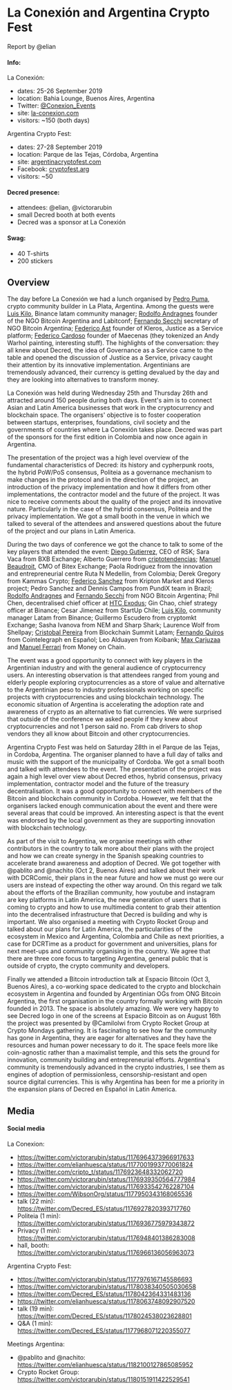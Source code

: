 # La Conexión and Argentina Crypto Fest

Report by @elian

#### Info:

La Conexión:

- dates: 25-26 September 2019
- location: Bahia Lounge, Buenos Aires, Argentina
- Twitter: [@Conexion_Events](https://twitter.com/Conexion_Events)
- site: [la-conexion.com](https://la-conexion.com/home/)
- visitors: ~150 (both days)

Argentina Crypto Fest:

- dates: 27-28 September 2019
- location: Parque de las Tejas, Córdoba, Argentina
- site: [argentinacryptofest.com](https://argentinacryptofest.com/)
- Facebook: [cryptofest.arg](https://www.facebook.com/cryptofest.arg/)
- visitors: ~50

#### Decred presence:

- attendees: @elian, @victorarubin
- small Decred booth at both events
- Decred was a sponsor at La Conexión

#### Swag:

- 40 T-shirts
- 200 stickers

## Overview

The day before La Conexión we had a lunch organised by [Pedro Puma](https://twitter.com/PedroReyPuma), crypto community builder in La Plata, Argentina. Among the guests were [Luis Kilo](https://twitter.com/cryptopago), Binance latam community manager; [Rodolfo Andragnes](https://twitter.com/RodolfoBits) founder of the NGO Bitcoin Argentina and Labitconf; [Fernando Secchi](https://twitter.com/fersecchi) secretary of NGO Bitcoin Argentina; [Federico Ast](https://twitter.com/federicoast) founder of Kleros, Justice as a Service platform; [Federico Cardoso](https://twitter.com/ravenio) founder of Maecenas (they tokenized an Andy Warhol painting, interesting stuff). The highlights of the conversation: they all knew about Decred, the idea of Governance as a Service came to the table and opened the discussion of Justice as a Service, privacy caught their attention by its innovative implementation. Argentinians are tremendously advanced, their currency is getting devalued by the day and they are looking into alternatives to transform money.

La Conexión was held during Wednesday 25th and Thursday 26th and attracted around 150 people during both days. Event's aim is to connect Asian and Latin America businesses that work in the cryptocurrency and blockchain space. The organisers' objective is to foster cooperation between startups, enterprises, foundations, civil society and the governments of countries where La Conexión takes place. Decred was part of the sponsors for the first edition in Colombia and now once again in Argentina.

The presentation of the project was a high level overview of the fundamental characteristics of Decred: its history and cypherpunk roots, the hybrid PoW/PoS consensus, Politeia as a governance mechanism to make changes in the protocol and in the direction of the project, an introduction of the privacy implementation and how it differs from other implementations, the contractor model and the future of the project. It was nice to receive comments about the quality of the project and its innovative nature. Particularly in the case of the hybrid consensus, Politeia and the privacy implementation. We got a small booth in the venue in which we talked to several of the attendees and answered questions about the future of the project and our plans in Latin America.

During the two days of conference we got the chance to talk to some of the key players that attended the event: [Diego Gutierrez]((https://twitter.com/dieguito)), CEO of RSK; Sara Vaca from BXB Exchange; Alberto Guerrero from [criptotendencias](https://twitter.com/cripto_t); [Manuel Beaudroit](https://twitter.com/mbeaudroit), CMO of Bitex Exchange; Paola Rodriguez from the innovation and entrepreneurial centre Ruta N Medellin, from Colombia; Derek Gregory from Kammas Crypto; [Federico Sanchez](https://twitter.com/federicoast) from Kripton Market and Kleros project; Pedro Sanchez and Dennis Campos from PundiX team in Brazil; [Rodolfo Andragnes](https://twitter.com/RodolfoBits) and [Fernando Secchi](https://twitter.com/fersecchi) from NGO Bitcoin Argentina; Phil Chen, decentralised chief officer at [HTC Exodus](https://twitter.com/htcexodus); Gin Chao, chief strategy officer at Binance; Cesar Jimenez from StartUp Chile; [Luis Kilo](https://twitter.com/cryptopago), community manager Latam from Binance; Guillermo Escudero from cryptomkt Exchange; Sasha Ivanova from NEM and Sharp Shark; Laurence Wolf from Shellpay; [Cristobal Pereira](https://twitter.com/cristpereirag) from Blockchain Summit Latam; [Fernando Quiros](https://twitter.com/FerQuiros) from Cointelegraph en Español; Leo Alduayen from Koibank; [Max Carjuzaa](https://twitter.com/maxcarjuzaa) and [Manuel Ferrari](https://twitter.com/manuferraritano) from Money on Chain.

The event was a good opportunity to connect with key players in the Argentinian industry and with the general audience of cryptocurrency users. An interesting observation is that attendees ranged from young and elderly people exploring cryptocurrencies as a store of value and alternative to the Argentinian peso to industry professionals working on specific projects with cryptocurrencies and using blockchain technology. The economic situation of Argentina is accelerating the adoption rate and awareness of crypto as an alternative to fiat currencies. We were surprised that outside of the conference we asked people if they knew about cryptocurrencies and not 1 person said no. From cab drivers to shop vendors they all know about Bitcoin and other cryptocurrencies.

Argentina Crypto Fest was held on Saturday 28th in el Parque de las Tejas, in Cordoba, Argentina. The organiser planned to have a full day of talks and music with the support of the municipality of Cordoba. We got a small booth and talked with attendees to the event. The presentation of the project was again a high level over view about Decred ethos, hybrid consensus, privacy implementation, contractor model and the future of the treasury decentralisation. It was a good opportunity to connect with members of the Bitcoin and blockchain community in Cordoba. However, we felt that the organisers lacked enough communication about the event and there were several areas that could be improved. An interesting aspect is that the event was endorsed by the local government as they are supporting innovation with blockchain technology.

As part of the visit to Argentina, we organise meetings with other contributors in the country to talk more about their plans with the project and how we can create synergy in the Spanish speaking countries to accelerate brand awareness and adoption of Decred. We got together with @pablito and @nachito (Oct 2, Buenos Aires) and talked about their work with DCRComic, their plans in the near future and how we must go were our users are instead of expecting the other way around. On this regard we talk about the efforts of the Brazilian community, how youtube and instagram are key platforms in Latin America, the new generation of users that is coming to crypto and how to use multimedia content to grab their attention into the decentralised infrastructure that Decred is building and why is important. We also organised a meeting with Crypto Rocket Group and talked about our plans for Latin America, the particularities of the ecosystem in Mexico and Argentina, Colombia and Chile as next priorities, a case for DCRTime as a product for government and universities, plans for next meet-ups and community organising in the country. We agree that there are three core focus to targeting Argentina, general public that is outside of crypto, the crypto community and developers.

Finally we attended a Bitcoin introduction talk at Espacio Bitcoin (Oct 3, Buenos Aires), a co-working space dedicated to the crypto and blockchain ecosystem in Argentina and founded by Argentinian OGs from ONG Bitcoin Argentina, the first organisation in the country formally working with Bitcoin founded in 2013. The space is absolutely amazing. We were very happy to see Decred logo in one of the screens at Espacio Bitcoin as on August 16th the project was presented by @Camilolwi from Crypto Rocket Group at Crypto Mondays gathering. It is fascinating to see how far the community has gone in Argentina, they are eager for alternatives and they have the resources and human power necessary to do it. The space feels more like coin-agnostic rather than a maximalist temple, and this sets the ground for innovation, community building and entrepreneurial efforts. Argentina's community is tremendously advanced in the crypto industries, I see them as engines of adoption of permissionless, censorship-resistant and open source digital currencies. This is why Argentina has been for me a priority in the expansion plans of Decred en Español in Latin America.

## Media

#### Social media

La Conexion:

- https://twitter.com/victorarubin/status/1176964373966917633
- https://twitter.com/elianhuesca/status/1177001993770061824
- https://twitter.com/cripto_t/status/1176923648332062720
- https://twitter.com/victorarubin/status/1176939350564777984
- https://twitter.com/victorarubin/status/1176933542762287104
- https://twitter.com/WibsonOrg/status/1177950343168065536
- talk (22 min): https://twitter.com/Decred_ES/status/1176927820393717760
- Politeia (1 min): https://twitter.com/victorarubin/status/1176936775979343872
- Privacy (1 min): https://twitter.com/victorarubin/status/1176948401386283008
- hall, booth: https://twitter.com/victorarubin/status/1176966136056963073

Argentina Crypto Fest:

- https://twitter.com/victorarubin/status/1177976167145586693
- https://twitter.com/victorarubin/status/1178038340505030658
- https://twitter.com/Decred_ES/status/1178042364331483136
- https://twitter.com/elianhuesca/status/1178063748092907520
- talk (19 min): https://twitter.com/Decred_ES/status/1178024538023628801
- Q&A (1 min): https://twitter.com/Decred_ES/status/1177968071220355077

Meetings Argentina:

- @pablito and @nachito: https://twitter.com/elianhuesca/status/1182100127865085952
- Crypto Rocket Group: https://twitter.com/victorarubin/status/1180151911422529541
